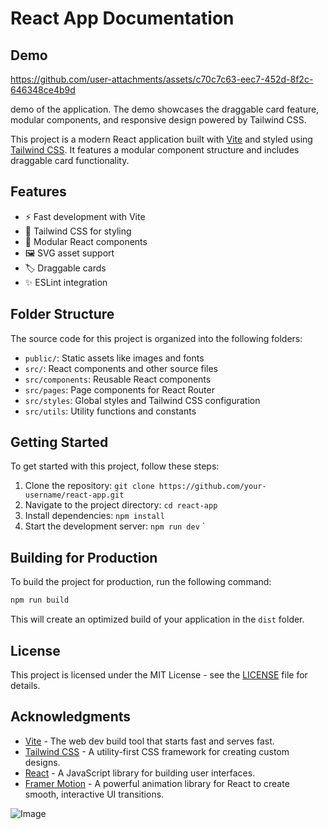 # React App Documentation
## Demo


https://github.com/user-attachments/assets/c70c7c63-eec7-452d-8f2c-646348ce4b9d

demo of the application.
The demo showcases the draggable card feature, modular components, and responsive design powered by Tailwind CSS.


This project is a modern React application built with [Vite](https://vitejs.dev/) and styled using [Tailwind CSS](https://tailwindcss.com/). It features a modular component structure and includes draggable card functionality.

## Features

- ⚡ Fast development with Vite
- 🎨 Tailwind CSS for styling
- 🧩 Modular React components
- 🖼️ SVG asset support
- 🏷️ Draggable cards
- ✨ ESLint integration

## Folder Structure

The source code for this project is organized into the following folders:

- `public/`: Static assets like images and fonts
- `src/`: React components and other source files
- `src/components`: Reusable React components
- `src/pages`: Page components for React Router
- `src/styles`: Global styles and Tailwind CSS configuration
- `src/utils`: Utility functions and constants

## Getting Started

To get started with this project, follow these steps:

1. Clone the repository: `git clone https://github.com/your-username/react-app.git`
2. Navigate to the project directory: `cd react-app`
3. Install dependencies: `npm install`
4. Start the development server: `npm run dev`
`

## Building for Production

To build the project for production, run the following command:

```bash
npm run build
```

This will create an optimized build of your application in the `dist` folder.

## License

This project is licensed under the MIT License - see the [LICENSE](LICENSE) file for details.

## Acknowledgments

- [Vite](https://vitejs.dev/) - The web dev build tool that starts fast and serves fast.
- [Tailwind CSS](https://tailwindcss.com/) - A utility-first CSS framework for creating custom designs.
- [React](https://reactjs.org/) - A JavaScript library for building user interfaces.
- [Framer Motion](https://www.framer.com/motion/) - A powerful animation library for React to create smooth, interactive UI transitions.

![Image](https://github.com/user-attachments/assets/c74a7468-c3f1-4c2d-9cf2-509c4183c1db) 
